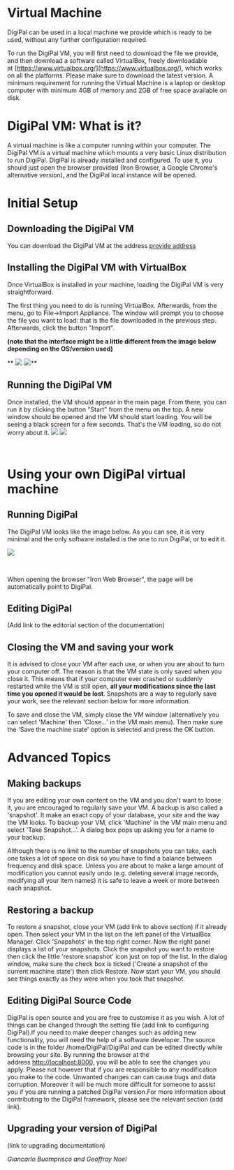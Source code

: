 # Virtual Machine
 DigiPal can be used in a local machine we provide which is ready to be used, without any further configuration required.

To run the DigiPal VM, you will first need to download the file we provide, and then download a software called VirtualBox, freely downloadable at [https://www.virtualbox.org/](https://www.virtualbox.org/), which works on all the platforms. Please make sure to download the latest version. A minimum requirement for running the Virtual Machine is a laptop or desktop computer with minimum 4GB of memory and 2GB of free space available on disk.

# DigiPal VM: What is it?
A virtual machine is like a computer running within your computer. The DigiPal VM is a virtual machine which mounts a very basic Linux distribution to run DigiPal. DigiPal is already installed and configured. To use it, you should just open the browser provided (Iron Browser, a Google Chrome's alternative version), and the DigiPal local instance will be opened.

# Initial Setup

## Downloading the DigiPal VM
You can download the DigiPal VM at the address [provide address](https://confluence.dighum.kcl.ac.uk/pages/createpage.action?spaceKey=digipal&amp;title=provide+address&amp;linkCreation=true&amp;fromPageId=26412067)

## Installing the DigiPal VM with VirtualBox
Once VirtualBox is installed in your machine, loading the DigiPal VM is very straightforward.

The first thing you need to do is running VirtualBox. Afterwards, from the menu, go to File-&gt;Import Appliance. The window will prompt you to choose the file you want to load: that is the file downloaded in the previous step. Afterwards, click the button "Import".

**(note that the interface might be a little different from the image below depending on the OS/version used)**

** ![](/static/doc/vm.png?raw=true) ![](/static/doc/vm1.png?raw=true)**

## Running the DigiPal VM
Once installed, the VM should appear in the main page. From there, you can run it by clicking the button "Start" from the menu on the top. A new window should be opened and the VM should start loading. You will be seeing a black screen for a few seconds. That's the VM loading, so do not worry about it. ![](/static/doc/vm2.png?raw=true) ![](/static/doc/vm3.png?raw=true)

 

# Using your own DigiPal virtual machine

## Running DigiPal
The DigiPal VM looks like the image below. As you can see, it is very minimal and the only software installed is the one to run DigiPal, or to edit it.

![](/static/doc/digipal-vm.png?raw=true)

 

When opening the browser "Iron Web Browser", the page will be automatically point to DigiPal.

## Editing DigiPal
(Add link to the editorial section of the documentation)

## Closing the VM and saving your work
It is advised to close your VM after each use, or when you are about to turn your computer off. The reason is that the VM state is only saved when you close it. This means that if your computer ever crashed or suddenly restarted while the VM is still open, **all your modifications since the last time you opened it would be lost**. Snapshots are a way to regularly save your work, see the relevant section below for more information.

To save and close the VM, simply close the VM window (alternatively you can select 'Machine' then 'Close...' in the VM main menu). Then make sure the 'Save the machine state' option is selected and press the OK button.

# Advanced Topics

## Making backups
If you are editing your own content on the VM and you don't want to loose it, you are encouraged to regularly save your VM. A backup is also called a 'snapshot'. It make an exact copy of your database, your site and the way the VM looks. To backup your VM, click 'Machine' in the VM main menu and select 'Take Snapshot...'. A dialog box pops up asking you for a name to your backup. 

Although there is no limit to the number of snapshots you can take, each one takes a lot of space on disk so you have to find a balance between frequency and disk space. Unless you are about to make a large amount of modification you cannot easily undo (e.g. deleting several image records, modifying all your item names) it is safe to leave a week or more between each snapshot.

## Restoring a backup
To restore a snapshot, close your VM (add link to above section) if it already open. Then select your VM in the list on the left panel of the VirtualBox Manager. Click 'Snapshots' in the top right corner. Now the right panel displays a list of your snapshots. Click the snapshot you want to restore then click the little 'restore snapshot' icon just on top of the list. In the dialog window, make sure the check box is ticked ('Create a snapshot of the current machine state') then click Restore. Now start your VM, you should see things exactly as they were when you took that snapshot.

## Editing DigiPal Source Code
DigiPal is open source and you are free to customise it as you wish. A lot of things can be changed through the setting file (add link to configuring DigiPal).If you need to make deeper changes such as adding new functionality, you will need the help of a software developer. The source code is in the folder /home/DigiPal/DigiPal and can be edited directly while browsing your site. By running the browser at the address [http://localhost:8000,](http://localhost:8000,/) you will be able to see the changes you apply. Please not however that if you are responsible to any modification you make to the code. Unwanted changes can can cause bugs and data corruption. Moreover it will be much more difficult for someone to assist you if you are running a patched DigiPal version.For more information about contributing to the DigiPal framework, please see the relevant section (add link).
## Upgrading your version of DigiPal
(link to upgrading documentation)

_Giancarlo Buomprisco and Geoffroy Noel_

 

